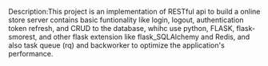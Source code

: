 Description:This project is an implementation of RESTful api to build a online store server contains basic funtionality like login, logout, authentication token refresh, 
and CRUD to the database, whihc use python, FLASK, flask-smorest, and other flask extension like flask_SQLAlchemy and Redis, 
and also task queue (rq) and backworker to optimize the application's performance.

